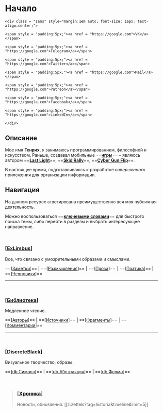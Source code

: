 # Начало
``` {=html}
<div class = "sans" style="margin:1em auto; font-size: 16px; text-align:center;">

<span style = "padding:5px;"><a href = "https://google.com">VK</a></span>

<span style = "padding:5px;"><a href = "https://google.com">Telegram</a></span>

<span style = "padding:5px;"><a href = "https://google.com">Twitter</a></span>

<span style = "padding:5px;"><a href = "https://google.com">Mail</a></span>

<span style = "padding:5px;"><a href = "https://google.com">Patreon</a></span>

<span style = "padding:5px;"><a href = "https://google.com">Facebook</a></span>

<span style = "padding:5px;"><a href = "https://google.com">LinkedIn</a></span>

</div>
```
## Описание
Мое имя **Генрих**, я занимаюсь программированием, философией и искусством.
Раньше, создавал мобильные ==**[игры](<https://badmangames.com>)**== – являюсь автором ==**[Last Light](search.html?tag=verbum)**==, ==**[Skid Rally](search.html?tag=verbum)**==, ==**[Cyber Gun Flip](search.html?tag=verbum)**==.

В настоящее время, подготавливаюсь к разработке *совершенного* приложения для организации информации.



## Навигация

На данном ресурсе агрегирована преимущественно вся моя публичная деятельность.


Можно воспользоваться ==**[ключевыми словами](search.html?tag=verbum)**== для быстрого поиска темы, либо перейти в разделы и выбрать интересующее направление.





<br/>	

### [[ExLimbus]]
Все, что связано с умозрительными образами и смыслами. <p/>
==[[Заметки]]== | ==[[Размышления]]== | ==[[Проза]]== | ==[[Поэтика]]== | ==[[Черновики]]==

---

<br/>	

### [[Библиотека]]
Медленное чтение.<p/>
==[[Авторы]]== | ==[[Источники]]== | ==[[Фрагменты]]== | ==[[Комментарии]]==


---

<br/>	

### [[DiscreteBlack]]
Визуальное творчество, образы. <p/>
==[[db.Символ]]== | ==[[db.Абстракция]]== | ==[[db.Форма]]==


<br/>

	
<!--Идеи. **==[Заметки](Заметки.html)==, ==[Размышления](Размышления.html)==, ==[Рассказы](Проза.html)==,  ==[Стихи](Заметки.html)==, ==[Черновики](Черновики.html)==** - все, что связано с умозрительными образами и смыслами.
 >[[z:zettels?tag=exlimbus/*&timeline&limit=5]] 

<br></br>

>### [[DiscreteBlack]]
>Визуальное творчество, образы.
>[[z:zettels?tag=discreteblack/*&timeline&limit=5]]

<p/>

>### [[Библиотека]]
>Медленное чтение.
>[[z:zettels?tag=lib/*&timeline&limit=5]]

<p/>

-->




>### [[Хроника]]
>Новости, обновления.
>[[z:zettels?tag=historia&timeline&limit=5]]






[//begin]: # "Autogenerated link references for markdown compatibility"
[ExLimbus]: Navigation/ExLimbus "Ex Limbus"
[Заметки]: Navigation/Subpages/Заметки "Заметки"
[Размышления]: Navigation/Subpages/Размышления "Размышления"
[Проза]: Navigation/Subpages/Проза "Проза"
[Поэтика]: Navigation/Subpages/Поэтика "Поэтика"
[Черновики]: Navigation/Subpages/Черновики "Черновики"
[Библиотека]: Navigation/Библиотека "Библиотека"
[Авторы]: Navigation/Subpages/Авторы "Авторы"
[Источники]: Navigation/Subpages/Источники "Источники"
[Фрагменты]: Navigation/Subpages/Фрагменты "Фрагменты"
[Комментарии]: Navigation/Subpages/Комментарии "Комментарии"
[DiscreteBlack]: Navigation/DiscreteBlack "Discrete Black"
[db.Символ]: Navigation/Subpages/db.Символ "Символ"
[db.Абстракция]: Navigation/Subpages/db.Абстракция "Абстракция"
[db.Форма]: Navigation/Subpages/db.Форма "Форма"
[Хроника]: Navigation/Subpages/Хроника "Хроника"
[//end]: # "Autogenerated link references"